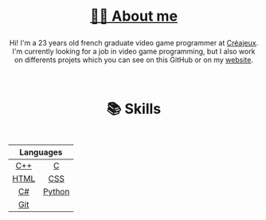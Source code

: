 # <p align="center"><a href="http://basilevieu.fr/#about"><span>👦🏻 About me</span></a></p>

<p align="center">
	<span>Hi! I'm a 23 years old french graduate video game programmer at <a href="https://www.creajeux.fr/">Créajeux</a>. I'm currently looking for a job in video game programming, but I also work on differents projets which you can see on this GitHub or on my <a href="http://basilevieu.fr/">website</a>.</span>
</p>

<br>

# <p align="center"><span>📚 Skills</span></p>

<table align="center">
	<table>
		<thead>
			<tr>
				<th colspan="2"><b>Languages</b></th>
			</tr>
		<tbody>
			<tr>
				<td align="center"><a href="https://en.wikipedia.org/wiki/C%2B%2B">C++</a></td>
				<td align="center"><a href="https://en.wikipedia.org/wiki/C_(programming_language)">C</a></td>
			</tr>
			<tr>
				<td align="center"><a href="https://en.wikipedia.org/wiki/HTML">HTML</a></td>
				<td align="center"><a href="https://en.wikipedia.org/wiki/CSS">CSS</a></td>
			</tr>
			<tr>
				<td align="center"><a href="https://en.wikipedia.org/wiki/C_Sharp_(programming_language)">C#</a></td>
				<td align="center"><a href="https://en.wikipedia.org/wiki/Python_(programming_language)">Python</a></td>
			</tr>
			<tr>
				<td align="center"><a href="https://en.wikipedia.org/wiki/Git">Git</a></td>
			</tr>
		</tbody>
	</table>
</table>

<!--
<table align="center">
	<thead>
		<tr>
			<th colspan="2"><b>Languages</b></th>
			<th colspan="2"><b>Libraries</b></th>
			<th colspan="2"><b>Softwares</b></th>
		</tr>
	</thead>
	<tbody>
		<tr>
			<td align="center"><a href="https://en.wikipedia.org/wiki/C%2B%2B">C++</a></td>
			<td align="center"><a href="https://en.wikipedia.org/wiki/C_(programming_language)">C</a></td>
			<td align="center"><a href="https://www.sfml-dev.org/index.php">SFML</a></td>
			<td align="center"><a href="https://www.opengl.org//">OpenGL</a></td>
			<td align="center"><a href="https://code.visualstudio.com/">VS Code</a></td>
			<td align="center"><a href="https://visualstudio.microsoft.com/">Visual Studio</a></td>
		</tr>
		<tr>
			<td align="center"><a href="https://en.wikipedia.org/wiki/Java_(programming_language)">Java</a></td>
			<td align="center"><a href="https://en.wikipedia.org/wiki/HTML">HTML</a></td>
			<td align="center"><a href="http://glm.g-truc.net/0.9.6/api/index.html">GLM</a></td>
			<td align="center"><a href="https://github.com/ocornut/imgui">ImGui</a></td>
			<td align="center"><a href="https://www.jetbrains.com/idea/">IntelliJ</a></td>
			<td align="center"><a href="https://unity.com/">Unity</a></td>
		</tr>
		<tr>
			<td align="center"><a href="https://en.wikipedia.org/wiki/CSS">CSS</a></td>
			<td align="center"><a href="https://en.wikipedia.org/wiki/JavaScript">JavaScript</a></td>
			<td align="center"><a href="https://openjfx.io/">JavaFX</a></td>
			<td align="center"><a href="https://greensock.com/">Green Sock</a></td>
			<td align="center"><a href="https://www.solidworks.com/">Solidworks</a></td>
			<td align="center"><a href="https://www.microsoft.com/en-us/microsoft-365/excel">Excel</a></td>
		</tr>
		<tr>
			<td align="center"><a href="https://en.wikipedia.org/wiki/C_Sharp_(programming_language)">C#</a></td>
			<td align="center"><a href="https://en.wikipedia.org/wiki/OpenGL_Shading_Language">GLSL</a></td>
			<td align="center"><a href="https://animejs.com/">AnimeJS</a></td>
			<td align="center"><a href="https://threejs.org/">ThreeJS</a></td>
			<td align="center"><a href="https://www.adobe.com/products/aftereffects.html">After Effects</a></td>
			<td align="center"><a href="https://www.adobe.com/products/illustrator.html">Illustrator</a></td>
		</tr>
		<tr>
			<td align="center"><a href="https://en.wikipedia.org/wiki/Python_(programming_language)">Python</a></td>
			<td align="center"><a href="https://en.wikipedia.org/wiki/SQL">SQL</a></td>
			<td align="center"><a href="https://keras.io/">Keras</a></td>
			<td align="center"></td>
			<td align="center"><a href="https://www.adobe.com/products/photoshop.html">Photoshop</a></td>
			<td align="center"><a href="https://www.audacityteam.org/">Audacity</a></td>
		</tr>
		<tr>
			<td align="center"><a href="https://en.wikipedia.org/wiki/CMake">CMake</a></td>
			<td align="center"><a href="https://en.wikipedia.org/wiki/Git">Git</a></td>
			<td align="center"></td>
			<td align="center"></td>
			<td align="center"></td>
			<td align="center"></td>
		</tr>
	</tbody>
</table>
-->

<!--
**BasileVieu/BasileVieu** is a ✨ _special_ ✨ repository because its `README.md` (this file) appears on your GitHub profile.

Here are some ideas to get you started:

- 🔭 I’m currently working on ...
- 🌱 I’m currently learning ...
- 👯 I’m looking to collaborate on ...
- 🤔 I’m looking for help with ...
- 💬 Ask me about ...
- 📫 How to reach me: ...
- 😄 Pronouns: ...
- ⚡ Fun fact: ...
-->
